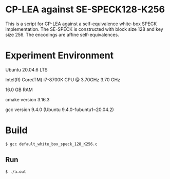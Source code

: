 # CP-LEA against SE-SPECK128-K256

This is a script for CP-LEA against a self-equivalence white-box SPECK implementation. The SE-SPECK is constructed with block size 128 and key size 256. The encodings are affine self-equivalences.

# Experiment Environment
Ubuntu 20.04.6 LTS

Intel(R) Core(TM) i7-8700K CPU @ 3.70GHz   3.70 GHz

16.0 GB RAM

cmake version 3.16.3

gcc version 9.4.0 (Ubuntu 9.4.0-1ubuntu1~20.04.2)

# Build

```
$ gcc default_white_box_speck_128_K256.c
```

## Run

```
$ ./a.out
```